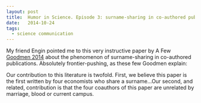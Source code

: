 ```yaml
---
layout: post
title:  Humor in Science. Episode 3: surname-sharing in co-authored publications
date:   2014-10-24
tags:
  - science communication
---
```


My friend Engin pointed me to this very instructive paper by A Few [Goodmen 2014](https://scholar.harvard.edu/files/joshuagoodman/files/goodmans.pdf) about the phenomenon of surname-sharing in co-authored publications. Absolutely frontier-pushing, as these few Goodmen explain:

Our contribution to this literature is twofold. First, we believe this paper is the first written by four economists who share a surname...Our second, and related, contribution is that the four coauthors of this paper are unrelated by marriage, blood or current campus.